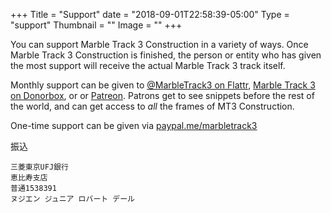 +++
Title = "Support"
date = "2018-09-01T22:58:39-05:00"
Type = "support"
Thumbnail = ""
Image = ""
+++

You can support Marble Track 3 Construction in a variety of ways.  Once Marble Track 3 Construction is finished, the person or entity who has given the most support will receive the actual Marble Track 3 track itself.

Monthly support can be given to [@MarbleTrack3 on Flattr](https://flattr.com/@marbletrack3), [Marble Track 3 on Donorbox](https://donorbox.org/marble-track-3-construction), or or [Patreon](https://www.patreon.com/marbletrack3). Patrons get to see snippets before the rest of the world, and can get access to *all* the frames of MT3 Construction.

One-time support can be given via [paypal.me/marbletrack3](https://www.paypal.me/marbletrack3) 

振込

    三菱東京UFJ銀行
    恵比寿支店
    普通1538391
    ヌジエン ジュニア ロバート デール